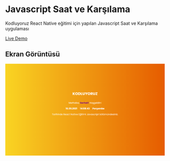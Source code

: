 # Javascript Saat ve Karşılama
Kodluyoruz React Native eğitimi için yapılan Javascript Saat ve Karşılama uygulaması

[Live Demo](https://kodluyoruz-msy.web.app/)

## Ekran Görüntüsü

<img src="images/ss.png">
